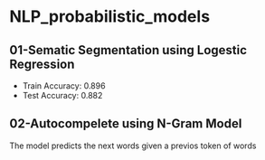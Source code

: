 # NLP_probabilistic_models

## 01-Sematic Segmentation using Logestic Regression
- Train Accuracy: 0.896 
- Test Accuracy: 0.882

## 02-Autocompelete using N-Gram Model
The model predicts the next words given a previos token of words
